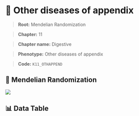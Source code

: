 # 🧪 Other diseases of appendix

> **Root:** Mendelian Randomization

> **Chapter:** 11  

> **Chapter name:** Digestive

> **Phenotype:** Other diseases of appendix  

> **Code:** `K11_OTHAPPEND`

## 🧬 Mendelian Randomization  

<img src="/MR/Figures/Forward/K11_OTHAPPEND.png"/>

## 📊 Data Table

<CsvTableMRF src="/MR_Data/Forward/K11_OTHAPPEND.csv"/>
